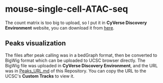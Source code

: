 # mouse-single-cell-ATAC-seq

The count matrix is too big to upload, so I put it in **CyVerse Discovery Environment** website, you can download it from [here](https://de.cyverse.org/dl/d/5CAF9EDD-4769-4A19-B3F9-51368571E76C/Count_matrix.tar.gz).

## Peaks visualization

The files after peak calling was in a bedGraph format, then be converted to BigWig format which can be uploaded to UCSC browser directly. The BigWig file was uploaded in **CyVerse Discovery Environment**, and the URL was in [Peaks_URL.md](https://github.com/goushixue/mouse-single-cell-ATAC-seq/blob/master/Peaks_URL.md) of this Repository. You can copy the URL to the UCSC's **Custom Tracks** to view it.

